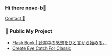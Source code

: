 ### Hi there nove-b👋

[Contact 📧](<mailto:info@nove-web.com>)

### 🚀 Public My Project
- [ Flash Book | 読書中の感想をひと言から始める。](https://flashbook.app)
- [Create Eye Catch For Classic](https://wordpress.org/plugins/create-eye-catch-for-classic/)
